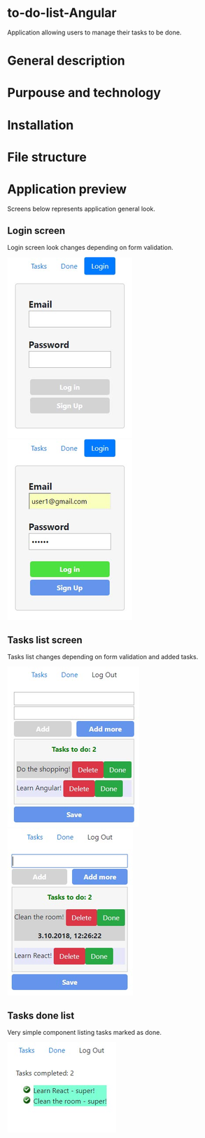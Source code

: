 # to-do-list-Angular
Application allowing users to manage their tasks to be done.

# General description

# Purpouse and technology

# Installation

# File structure

# Application preview

Screens below represents application general look.

## Login screen

Login screen look changes depending on form validation.


![Login screen - invalid form](img/1.jpg)
![Login screen - valid form](img/2.jpg)

## Tasks list screen

Tasks list changes depending on form validation and added tasks.


![Tasks list](img/3.jpg)
![Tasks list - mouseover](img/4.jpg)

## Tasks done list

Very simple component listing tasks marked as done.


![Tasks done list](img/5.jpg)
